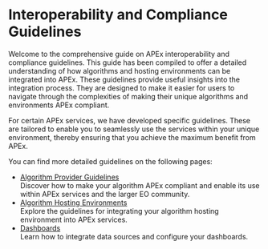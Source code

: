 # Interoperability and Compliance Guidelines

Welcome to the comprehensive guide on APEx interoperability and compliance guidelines. This guide has been compiled to
offer a detailed understanding of how algorithms and hosting environments can be integrated into APEx. These guidelines
provide useful insights into the integration process. They are designed to make it easier for users to navigate through
the complexities of making their unique algorithms and environments APEx compliant.

For certain APEx services, we have developed specific guidelines. These are tailored to enable you to seamlessly use
the services within your unique environment, thereby ensuring that you achieve the maximum benefit from APEx.

You can find more detailed guidelines on the following pages:

* [Algorithm Provider Guidelines](./algohosting.md)
  <br/>Discover how to make your algorithm APEx compliant and enable its use within APEx services and the larger EO community.
* [Algorithm Hosting Environments](./algohostingenv.md)
  <br/>Explore the guidelines for integrating your algorithm hosting environment into APEx services.
* [Dashboards](./dashboards.md)
  <br/>Learn how to integrate data sources and configure your dashboards.
